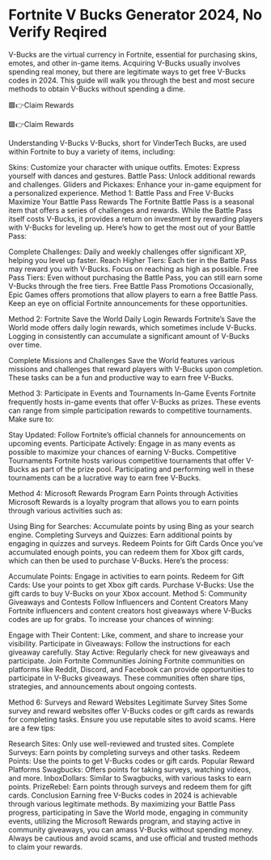 # Fortnite V Bucks Generator 2024, No Verify Reqired

V-Bucks are the virtual currency in Fortnite, essential for purchasing skins, emotes, and other in-game items. Acquiring V-Bucks usually involves spending real money, but there are legitimate ways to get free V-Bucks codes in 2024. This guide will walk you through the best and most secure methods to obtain V-Bucks without spending a dime.

🟩👉Claim Rewards

🟩👉Claim Rewards

Understanding V-Bucks
V-Bucks, short for VinderTech Bucks, are used within Fortnite to buy a variety of items, including:

Skins: Customize your character with unique outfits.
Emotes: Express yourself with dances and gestures.
Battle Pass: Unlock additional rewards and challenges.
Gliders and Pickaxes: Enhance your in-game equipment for a personalized experience.
Method 1: Battle Pass and Free V-Bucks
Maximize Your Battle Pass Rewards
The Fortnite Battle Pass is a seasonal item that offers a series of challenges and rewards. While the Battle Pass itself costs V-Bucks, it provides a return on investment by rewarding players with V-Bucks for leveling up. Here’s how to get the most out of your Battle Pass:

Complete Challenges: Daily and weekly challenges offer significant XP, helping you level up faster.
Reach Higher Tiers: Each tier in the Battle Pass may reward you with V-Bucks. Focus on reaching as high as possible.
Free Pass Tiers: Even without purchasing the Battle Pass, you can still earn some V-Bucks through the free tiers.
Free Battle Pass Promotions
Occasionally, Epic Games offers promotions that allow players to earn a free Battle Pass. Keep an eye on official Fortnite announcements for these opportunities.

Method 2: Fortnite Save the World
Daily Login Rewards
Fortnite’s Save the World mode offers daily login rewards, which sometimes include V-Bucks. Logging in consistently can accumulate a significant amount of V-Bucks over time.

Complete Missions and Challenges
Save the World features various missions and challenges that reward players with V-Bucks upon completion. These tasks can be a fun and productive way to earn free V-Bucks.

Method 3: Participate in Events and Tournaments
In-Game Events
Fortnite frequently hosts in-game events that offer V-Bucks as prizes. These events can range from simple participation rewards to competitive tournaments. Make sure to:

Stay Updated: Follow Fortnite’s official channels for announcements on upcoming events.
Participate Actively: Engage in as many events as possible to maximize your chances of earning V-Bucks.
Competitive Tournaments
Fortnite hosts various competitive tournaments that offer V-Bucks as part of the prize pool. Participating and performing well in these tournaments can be a lucrative way to earn free V-Bucks.

Method 4: Microsoft Rewards Program
Earn Points through Activities
Microsoft Rewards is a loyalty program that allows you to earn points through various activities such as:

Using Bing for Searches: Accumulate points by using Bing as your search engine.
Completing Surveys and Quizzes: Earn additional points by engaging in quizzes and surveys.
Redeem Points for Gift Cards
Once you’ve accumulated enough points, you can redeem them for Xbox gift cards, which can then be used to purchase V-Bucks. Here’s the process:

Accumulate Points: Engage in activities to earn points.
Redeem for Gift Cards: Use your points to get Xbox gift cards.
Purchase V-Bucks: Use the gift cards to buy V-Bucks on your Xbox account.
Method 5: Community Giveaways and Contests
Follow Influencers and Content Creators
Many Fortnite influencers and content creators host giveaways where V-Bucks codes are up for grabs. To increase your chances of winning:

Engage with Their Content: Like, comment, and share to increase your visibility.
Participate in Giveaways: Follow the instructions for each giveaway carefully.
Stay Active: Regularly check for new giveaways and participate.
Join Fortnite Communities
Joining Fortnite communities on platforms like Reddit, Discord, and Facebook can provide opportunities to participate in V-Bucks giveaways. These communities often share tips, strategies, and announcements about ongoing contests.

Method 6: Surveys and Reward Websites
Legitimate Survey Sites
Some survey and reward websites offer V-Bucks codes or gift cards as rewards for completing tasks. Ensure you use reputable sites to avoid scams. Here are a few tips:

Research Sites: Only use well-reviewed and trusted sites.
Complete Surveys: Earn points by completing surveys and other tasks.
Redeem Points: Use the points to get V-Bucks codes or gift cards.
Popular Reward Platforms
Swagbucks: Offers points for taking surveys, watching videos, and more.
InboxDollars: Similar to Swagbucks, with various tasks to earn points.
PrizeRebel: Earn points through surveys and redeem them for gift cards.
Conclusion
Earning free V-Bucks codes in 2024 is achievable through various legitimate methods. By maximizing your Battle Pass progress, participating in Save the World mode, engaging in community events, utilizing the Microsoft Rewards program, and staying active in community giveaways, you can amass V-Bucks without spending money. Always be cautious and avoid scams, and use official and trusted methods to claim your rewards.
